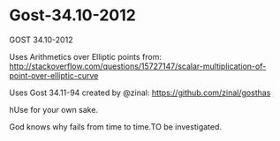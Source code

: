 Gost-34.10-2012
===============

GOST 34.10-2012

Uses Arithmetics over Elliptic points from: 
http://stackoverflow.com/questions/15727147/scalar-multiplication-of-point-over-elliptic-curve

Uses Gost 34.11-94 created by @zinal:
https://github.com/zinal/gosthas

hUse for your own sake. 

God knows why fails from time to time.TO be investigated.
